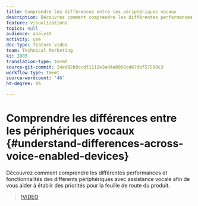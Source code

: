 ```yaml
---
title: Comprendre les différences entre les périphériques vocaux
description: Découvrez comment comprendre les différentes performances et fonctionnalités des différents périphériques avec assistance vocale afin de vous aider à établir des priorités pour la feuille de route du produit.
feature: visualizations
topics: null
audience: analyst
activity: use
doc-type: feature video
team: Technical Marketing
kt: 2905
translation-type: tm+mt
source-git-commit: 24ad92b0ccdf1112e3ed4a0968cd47db757598c3
workflow-type: tm+mt
source-wordcount: '46'
ht-degree: 0%

---
```



# Comprendre les différences entre les périphériques vocaux {#understand-differences-across-voice-enabled-devices}

Découvrez comment comprendre les différentes performances et fonctionnalités des différents périphériques avec assistance vocale afin de vous aider à établir des priorités pour la feuille de route du produit.

>[!VIDEO](https://video.tv.adobe.com/v/27225/?quality=9)
